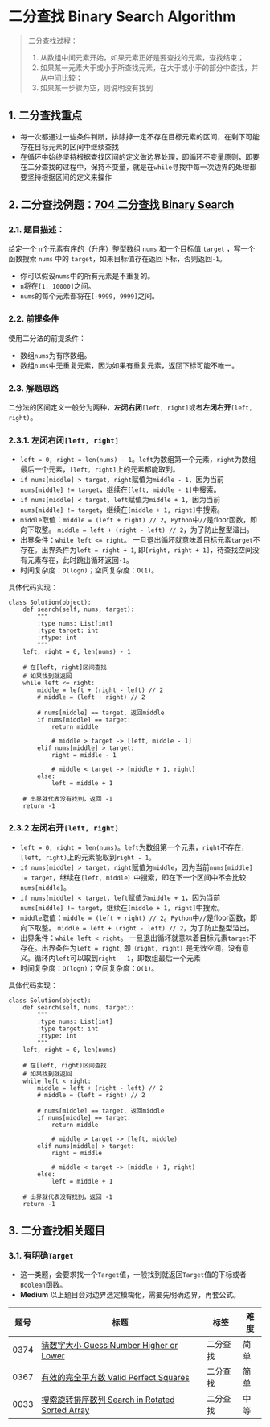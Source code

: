 # 二分查找 Binary Search Algorithm
> 二分查找过程：
> 1. 从数组中间元素开始，如果元素正好是要查找的元素，查找结束；
> 2. 如果某一元素大于或小于所查找元素，在大于或小于的部分中查找，并从中间比较；
> 3. 如果某一步骤为空，则说明没有找到

## 1. 二分查找重点
- 每一次都通过一些条件判断，排除掉一定不存在目标元素的区间，在剩下可能存在目标元素的区间中继续查找
- 在循环中始终坚持根据查找区间的定义做边界处理，即循环不变量原则，即要在二分查找的过程中，保持不变量，就是在`while`寻找中每一次边界的处理都要坚持根据区间的定义来操作

## 2. 二分查找例题：[704 二分查找 Binary Search](https://leetcode.com/problems/binary-search/)

### 2.1. 题目描述：
给定一个 `n`个元素有序的（升序）整型数组 `nums` 和一个目标值 `target`  ，写一个函数搜索 `nums` 中的 `target`，如果目标值存在返回下标，否则返回`-1`。

- 你可以假设`nums`中的所有元素是不重复的。
- `n`将在`[1, 10000]`之间。
- `nums`的每个元素都将在`[-9999, 9999]`之间。

### 2.2. 前提条件
使用二分法的前提条件：
- 数组`nums`为有序数组。
- 数组`nums`中无重复元素，因为如果有重复元素，返回下标可能不唯一。

### 2.3. 解题思路
二分法的区间定义一般分为两种，**左闭右闭**`[left, right]`或者**左闭右开**`[left, right)`。

### 2.3.1. **左闭右闭**`[left, right]`
- `left = 0, right = len(nums) - 1`。`left`为数组第一个元素，`right`为数组最后一个元素，`[left, right]`上的元素都能取到。
- `if nums[middle] > target`，`right`赋值为`middle - 1`，因为当前`nums[middle] != target`，继续在`[left, middle - 1]`中搜索。
- `if nums[middle] < target`，`left`赋值为`middle + 1`，因为当前`nums[middle] != target`，继续在`[middle + 1, right]`中搜索。
- `middle`取值：`middle = (left + right) // 2`。`Python`中`//`是floor函数，即向下取整。 `middle = left + (right - left) // 2`，为了防止整型溢出。
- 出界条件：`while left <= right`。 一旦退出循坏就意味着目标元素`target`不存在。出界条件为`left = right + 1`, 即`[right, right + 1]`，待查找空间没有元素存在，此时跳出循环返回`-1`。
- 时间复杂度：`O(logn)`；空间复杂度：`O(1)`。

具体代码实现：
```
class Solution(object):
    def search(self, nums, target):
        """
        :type nums: List[int]
        :type target: int
        :rtype: int
        """
    left, right = 0, len(nums) - 1

    # 在[left, right]区间查找
    # 如果找到就返回
    while left <= right:
        middle = left + (right - left) // 2
        # middle = (left + right) // 2
        
        # nums[middle] == target, 返回middle
        if nums[middle] == target:
            return middle
        
            # middle > target -> [left, middle - 1]
        elif nums[middle] > target:
            right = middle - 1
        
            # middle < target -> [middle + 1, right]
        else:
            left = middle + 1

    # 出界就代表没有找到，返回 -1
    return -1
```

### 2.3.2 **左闭右开**`[left, right)`
- `left = 0, right = len(nums)`。`left`为数组第一个元素，`right`不存在，`[left, right)`上的元素能取到`right - 1`。
- `if nums[middle] > target`，`right`赋值为`middle`，因为当前`nums[middle] != target`，继续在`[left, middle）`中搜索，即在下一个区间中不会比较`nums[middle]`。
- `if nums[middle] < target`，`left`赋值为`middle + 1`，因为当前`nums[middle] != target`，继续在`[middle + 1, right]`中搜索。
- `middle`取值：`middle = (left + right) // 2`。`Python`中`//`是floor函数，即向下取整。 `middle = left + (right - left) // 2`，为了防止整型溢出。
- 出界条件：`while left < right`。 一旦退出循坏就意味着目标元素`target`不存在。出界条件为`left = right`, 即`（right, right）`是无效空间，没有意义。循环内`left`可以取到`right - 1`，即数组最后一个元素
- 时间复杂度：`O(logn)`；空间复杂度：`O(1)`。

具体代码实现：
```
class Solution(object):
    def search(self, nums, target):
        """
        :type nums: List[int]
        :type target: int
        :rtype: int
        """
    left, right = 0, len(nums)

    # 在[left, right)区间查找
    # 如果找到就返回
    while left < right:
        middle = left + (right - left) // 2
        # middle = (left + right) // 2
        
        # nums[middle] == target, 返回middle
        if nums[middle] == target:
            return middle
        
            # middle > target -> [left, middle)
        elif nums[middle] > target:
            right = middle
        
            # middle < target -> [middle + 1, right)
        else:
            left = middle + 1

    # 出界就代表没有找到，返回 -1
    return -1
```

## 3. 二分查找相关题目

### 3.1. 有明确`Target`
- 这一类题，会要求找一个`Target`值，一般找到就返回`Target`值的下标或者`Boolean`函数。
- **Medium** 以上题目会对边界选定模糊化，需要先明确边界，再套公式。

| 题号 | 标题 | 标签 | 难度 |
| ----------- | ----------- | ----------- | ----------- |
| 0374 | [猜数字大小 Guess Number Higher or Lower](https://leetcode.com/problems/guess-number-higher-or-lower/) | 二分查找 | 简单 |
| 0367 | [有效的完全平方数 Valid Perfect Squares](https://leetcode.com/problems/valid-perfect-square/) | 二分查找 | 简单 |
| 0033 | [搜索旋转排序数列 Search in Rotated Sorted Array](https://leetcode.com/problems/search-in-rotated-sorted-array/)| 二分查找 | 中等 |
